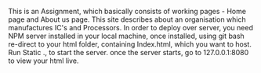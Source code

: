 This is an Assignment, which basically consists of working pages - Home page and About us page. This site describes about an organisation which manufactures IC's and Processors. 
In order to deploy over server, you need NPM server installed in your local machine, once installed, using git bash re-direct to your html folder, containing Index.html, which you want to host.
Run Static ., to start the server. once the server starts, go to 127.0.0.1:8080 to view your html live.